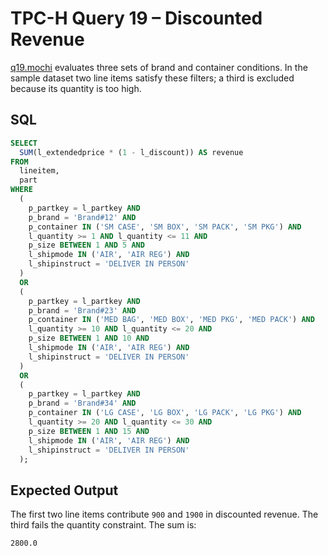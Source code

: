 # TPC-H Query 19 – Discounted Revenue

[q19.mochi](./q19.mochi) evaluates three sets of brand and container conditions. In the sample dataset two line items satisfy these filters; a third is excluded because its quantity is too high.

## SQL
```sql
SELECT
  SUM(l_extendedprice * (1 - l_discount)) AS revenue
FROM
  lineitem,
  part
WHERE
  (
    p_partkey = l_partkey AND
    p_brand = 'Brand#12' AND
    p_container IN ('SM CASE', 'SM BOX', 'SM PACK', 'SM PKG') AND
    l_quantity >= 1 AND l_quantity <= 11 AND
    p_size BETWEEN 1 AND 5 AND
    l_shipmode IN ('AIR', 'AIR REG') AND
    l_shipinstruct = 'DELIVER IN PERSON'
  )
  OR
  (
    p_partkey = l_partkey AND
    p_brand = 'Brand#23' AND
    p_container IN ('MED BAG', 'MED BOX', 'MED PKG', 'MED PACK') AND
    l_quantity >= 10 AND l_quantity <= 20 AND
    p_size BETWEEN 1 AND 10 AND
    l_shipmode IN ('AIR', 'AIR REG') AND
    l_shipinstruct = 'DELIVER IN PERSON'
  )
  OR
  (
    p_partkey = l_partkey AND
    p_brand = 'Brand#34' AND
    p_container IN ('LG CASE', 'LG BOX', 'LG PACK', 'LG PKG') AND
    l_quantity >= 20 AND l_quantity <= 30 AND
    p_size BETWEEN 1 AND 15 AND
    l_shipmode IN ('AIR', 'AIR REG') AND
    l_shipinstruct = 'DELIVER IN PERSON'
  );
```

## Expected Output
The first two line items contribute `900` and `1900` in discounted revenue. The third fails the quantity constraint. The sum is:
```text
2800.0
```
